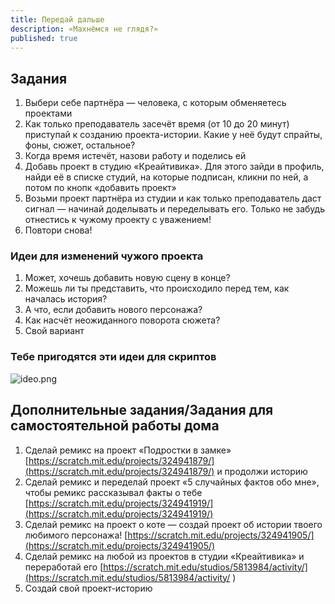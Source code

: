 ```yaml
---
title: Передай дальше
description: «Махнёмся не глядя?»
published: true
---
```


## Задания

1. Выбери себе партнёра — человека, с которым обменяетесь проектами
1. Как только преподаватель засечёт время (от 10 до 20 минут) приступай к созданию проекта-истории. Какие у неё будут спрайты, фоны, сюжет, остальное?
1. Когда время истечёт, назови работу и поделись ей
1. Добавь проект в студию «Креайтивика». Для этого зайди в профиль, найди её в списке студий, на которые подписан, кликни по ней, а потом по кнопк «добавить проект» 
1. Возьми проект партнёра из студии и как только преподаватель даст сигнал — начинай доделывать и переделывать его. Только не забудь отнестись к чужому проекту с уважением!
1. Повтори снова!

### Идеи для изменений чужого проекта

1. Может, хочешь добавить новую сцену в конце?
1. Можешь ли ты представить, что происходило перед тем, как началась история?
1. А что, если добавить нового персонажа?
1. Как насчёт неожиданного поворота сюжета?
1. Свой вариант


### Тебе пригодятся эти идеи для скриптов
![ideo.png]({{site.baseurl}}/lessons/dalshe/ideo.png)

## Дополнительные задания/Задания для самостоятельной работы дома
1. Сделай ремикс на проект «Подростки в замке» [https://scratch.mit.edu/projects/324941879/](https://scratch.mit.edu/projects/324941879/) и продолжи историю
2. Сделай ремикс и переделай проект «5 случайных фактов обо мне», чтобы ремикс рассказывал факты о тебе [https://scratch.mit.edu/projects/324941919/](https://scratch.mit.edu/projects/324941919/) 
3. Сделай ремикс на проект о коте — создай проект об истории твоего любимого персонажа!
[https://scratch.mit.edu/projects/324941905/](https://scratch.mit.edu/projects/324941905/)
4. Сделай ремикс на любой из проектов в студии «Креайтивика» и переработай его [https://scratch.mit.edu/studios/5813984/activity/](https://scratch.mit.edu/studios/5813984/activity/ )
5. Создай свой проект-историю
